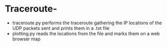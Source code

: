 # Traceroute-

- traceroute.py performs the traceroute gathering the IP locations of the UDP packets sent and prints them in a .txt file
- plotting.py reads the locations from the file and marks them on a web browser map
